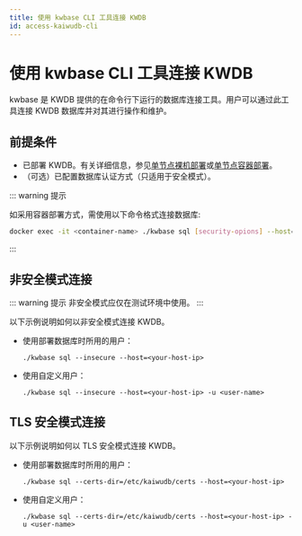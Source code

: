 ```yaml
---
title: 使用 kwbase CLI 工具连接 KWDB
id: access-kaiwudb-cli
---
```


# 使用 kwbase CLI 工具连接 KWDB

kwbase 是 KWDB 提供的在命令行下运行的数据库连接工具。用户可以通过此工具连接 KWDB 数据库并对其进行操作和维护。

## 前提条件

- 已部署 KWDB。有关详细信息，参见[单节点裸机部署](../install-kaiwudb/quickstart-bare-metal.md)或[单节点容器部署](../install-kaiwudb/quickstart-docker.md)。
- （可选）已配置数据库认证方式（只适用于安全模式）。

::: warning 提示

如采用容器部署方式，需使用以下命令格式连接数据库:

```bash
docker exec -it <container-name> ./kwbase sql [security-opions] --host=<your-host-ip> [-u <user-name>]
```

:::

## 非安全模式连接

::: warning 提示
非安全模式应仅在测试环境中使用。
:::

以下示例说明如何以非安全模式连接 KWDB。

- 使用部署数据库时所用的用户：

    ```shell
    ./kwbase sql --insecure --host=<your-host-ip>
    ```

- 使用自定义用户：

    ```shell
    ./kwbase sql --insecure --host=<your-host-ip> -u <user-name>
    ```

## TLS 安全模式连接

以下示例说明如何以 TLS 安全模式连接 KWDB。

- 使用部署数据库时所用的用户：

    ```shell
    ./kwbase sql --certs-dir=/etc/kaiwudb/certs --host=<your-host-ip>
    ```

- 使用自定义用户：

    ```shell
    ./kwbase sql --certs-dir=/etc/kaiwudb/certs --host=<your-host-ip> -u <user-name>
    ```